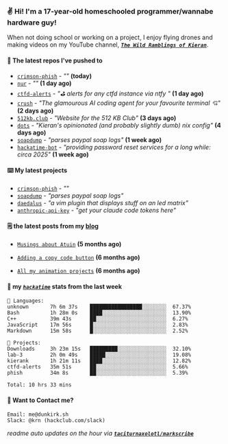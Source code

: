 ### ✌️ Hi! I'm a 17-year-old homeschooled programmer/wannabe hardware guy!

When not doing school or working on a project, I enjoy flying drones and making videos on my YouTube channel, [**_`The Wild Ramblings of Kieran`_**](https://youtube.com/@kieran.rambles).

#### 👷 The latest repos I've pushed to

- [`crimson-phish`](https://github.com/taciturnaxolotl/crimson-phish) - _""_ **(today)**
- [`nur`](https://github.com/charmbracelet/nur) - _""_ **(1 day ago)**
- [`ctfd-alerts`](https://github.com/taciturnaxolotl/ctfd-alerts) - _"⛳ alerts for any ctfd instance via ntfy "_ **(1 day ago)**
- [`crush`](https://github.com/charmbracelet/crush) - _"The glamourous AI coding agent for your favourite terminal 💘"_ **(2 days ago)**
- [`512kb.club`](https://github.com/kevquirk/512kb.club) - _"Website for the 512 KB Club"_ **(3 days ago)**
- [`dots`](https://github.com/taciturnaxolotl/dots) - _"Kieran's opinionated (and probably slightly dumb) nix config"_ **(4 days ago)**
- [`soapdump`](https://github.com/taciturnaxolotl/soapdump) - _"parses paypal soap logs"_ **(1 week ago)**
- [`hackatime-bot`](https://github.com/taciturnaxolotl/hackatime-bot) - _"providing password reset services for a long while: circa 2025"_ **(1 week ago)**

#### ⌨️ My latest projects

- [`crimson-phish`](https://github.com/taciturnaxolotl/crimson-phish) - _""_
- [`soapdump`](https://github.com/taciturnaxolotl/soapdump) - _"parses paypal soap logs"_
- [`daedalus`](https://github.com/taciturnaxolotl/daedalus) - _"a vim plugin that displays stuff on an led matrix"_
- [`anthropic-api-key`](https://github.com/taciturnaxolotl/anthropic-api-key) - _"get your claude code tokens here"_

#### 🗒️ the latest posts from my [blog](https://dunkirk.sh)

- [`Musings about Atuin`](https://dunkirk.sh/blog/atuin/) **(5 months ago)**

- [`Adding a copy code button`](https://dunkirk.sh/blog/adding-a-copy-button/) **(6 months ago)**

- [`All my animation projects`](https://dunkirk.sh/blog/my-animations/) **(6 months ago)**



#### 📡 my [_`hackatime`_](https://waka.hackclub.com) stats from the last week

```text
💾 Languages:
unknown       7h 6m 37s    █████████████████░░░░░░░░  67.37%
Bash          1h 28m 0s    ████░░░░░░░░░░░░░░░░░░░░░  13.90%
C++           39m 43s      ██░░░░░░░░░░░░░░░░░░░░░░░  6.27%
JavaScript    17m 56s      █░░░░░░░░░░░░░░░░░░░░░░░░  2.83%
Markdown      15m 58s      █░░░░░░░░░░░░░░░░░░░░░░░░  2.52%

💼 Projects:
Downloads     3h 23m 15s   █████████░░░░░░░░░░░░░░░░  32.10%
lab-3         2h 0m 49s    █████░░░░░░░░░░░░░░░░░░░░  19.08%
kierank       1h 21m 11s   ████░░░░░░░░░░░░░░░░░░░░░  12.82%
ctfd-alerts   35m 51s      ██░░░░░░░░░░░░░░░░░░░░░░░  5.66%
phish         34m 8s       ██░░░░░░░░░░░░░░░░░░░░░░░  5.39%

Total: 10 hrs 33 mins
```

#### 📮 Want to Contact me?

```text
Email: me@dunkirk.sh
Slack: @krn (hackclub.com/slack)
```

_readme auto updates on the hour via [**`taciturnaxolotl/markscribe`**](https://github.com/taciturnaxolotl/markscribe)_

